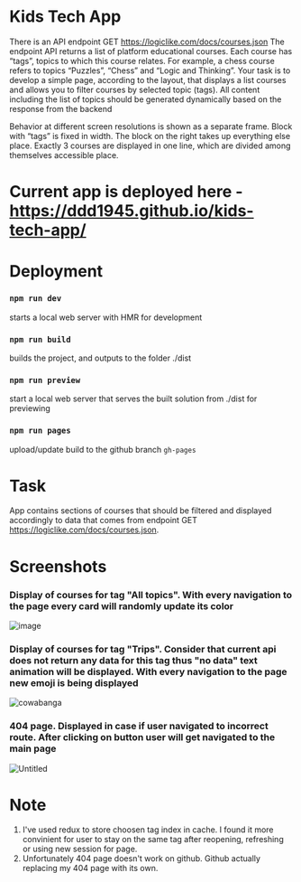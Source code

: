 # Kids Tech App

There is an API endpoint
GET https://logiclike.com/docs/courses.json
The endpoint API returns a list of platform educational courses. Each course
has “tags”, topics to which this course relates. For example, a chess course refers to
topics “Puzzles”, “Chess” and “Logic and Thinking”.
Your task is to develop a simple page, according to the layout, that displays a list
courses and allows you to filter courses by selected topic (tags). All content
including the list of topics should be generated dynamically based on the response from the backend

Behavior at different screen resolutions is shown as a separate frame. Block with
“tags” is fixed in width. The block on the right takes up everything else
place. Exactly 3 courses are displayed in one line, which are divided among themselves
accessible place.

# Current app is deployed here - https://ddd1945.github.io/kids-tech-app/

# Deployment

### `npm run dev`

starts a local web server with HMR for development

### `npm run build`

builds the project, and outputs to the folder ./dist

### `npm run preview`

start a local web server that serves the built solution from ./dist for previewing

### `npm run pages`

upload/update build to the github branch `gh-pages`

# Task

App contains sections of courses that should be filtered and displayed accordingly to data that comes from endpoint GET https://logiclike.com/docs/courses.json.

# Screenshots

### Display of courses for tag "All topics". With every navigation to the page every card will randomly update its color

![image](https://github.com/Ddd1945/kids-tech-app/assets/88478851/8ed9fb5a-5a83-4dc1-882c-9efb2275af9e)

### Display of courses for tag "Trips". Consider that current api does not return any data for this tag thus "no data" text animation will be displayed. With every navigation to the page new emoji is being displayed

![cowabanga](https://github.com/Ddd1945/kids-tech-app/assets/88478851/48226452-70de-495e-b049-9882f9ce885a)

### 404 page. Displayed in case if user navigated to incorrect route. After clicking on button user will get navigated to the main page

![Untitled](https://github.com/Ddd1945/kids-tech-app/assets/88478851/1308860e-b742-4650-9c86-470d1ee9c9cd)

# Note

1. I've used redux to store choosen tag index in cache. I found it more convinient for user to stay on the same tag after reopening, refreshing or using new session for page.
2. Unfortunately 404 page doesn't work on github. Github actually replacing my 404 page with its own.

